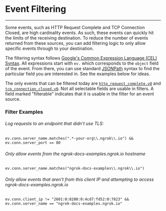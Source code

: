 # Event Filtering
---------------

Some events, such as HTTP Request Complete and TCP Connection Closed, are high cardinality events. As such, these events can quickly hit the limits of the receiving destination. To reduce the number of events returned from these sources, you can add filtering logic to only allow specific events through to your destination.

The filtering syntax follows [Google's Common Expression Language (CEL) Syntax](https://github.com/google/cel-spec/blob/master/doc/langdef.md#standard). All expressions start with `ev.` which corresponds to the `object` field of the event. From there, you can use standard [JSONPath](https://goessner.net/articles/JsonPath/) syntax to find the particular field you are interested in. See the examples below for ideas.

The only events that can be filtered today are [`http_request_complete.v0`](/events#http_request_completev0) and [`tcp_connection_closed.v0`](/events#tcp_connection_closedv0). Not all selectable fields are usable in filters. A field marked "filterable" indicates that it is usable in the filter for an event source.

### Filter Examples

###### Log requests to an endpoint that didn't use TLS:

    ev.conn.server_name.matches(".*-your-org\\.ngrok\\.io") &&
    ev.conn.server_port == 80

###### Only allow events from the ngrok-docs-examples.ngrok.io hostname

    ev.conn.server_name.matches("ngrok-docs-examples\\.ngrok\\.io")

###### Only allow events that aren't from this client IP and attempting to access ngrok-docs-examples.ngrok.io

    ev.conn.client_ip != "2601:0:8200:0:4cd7:fd52:0:7823" && 
    ev.conn.server_name == "ngrok-docs-examples.ngrok.io"